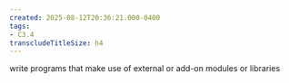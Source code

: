 ```yaml
---
created: 2025-08-12T20:36:21.000-0400
tags:
- C3.4
transcludeTitleSize: h4
---
```


write programs that make use of external or add-on modules or libraries